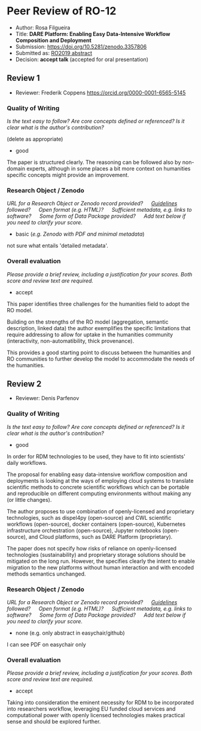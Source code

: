 # Peer Review of RO-12

* Author: Rosa Filgueira
* Title: **DARE Platform: Enabling Easy Data-Intensive Workflow Composition and Deployment**
* Submission: <https://doi.org/10.5281/zenodo.3357806>
* Submitted as: [RO2019 abstract](https://researchobject.github.io/ro2019/cfp)
* Decision:	**accept talk** (accepted for oral presentation)


## Review 1

* Reviewer: Frederik Coppens <https://orcid.org/0000-0001-6565-5145>

### Quality of Writing
_Is the text easy to follow? Are core concepts defined or referenced? 
Is it clear what is the author's contribution?_

(delete as appropriate)
* good

The paper is structured clearly. The reasoning can be followed also by non-domain experts, although in some places a bit more context on humanities specific concepts might provide an improvement.

### Research Object / Zenodo

_URL for a Research Object or Zenodo record provided?
   [Guidelines](http://researchobject.org/ro2019/submitting) followed?
   Open format (e.g. HTML)?
   Sufficient metadata, e.g. links to software?
   Some form of Data Package provided?
   Add text below if you need to clarify your score._

* basic (_e.g. Zenodo with PDF and minimal metadata_)

not sure what entails 'detailed metadata'.

### Overall evaluation
_Please provide a brief review, including a justification for your scores. 
Both score and  review text are required._

* accept

This paper identifies three challenges for the humanities field to adopt the RO model. 

Building on the strengths of the RO model (aggregation, semantic description, linked data) the author exemplifies the specific limitations that require addressing to allow for uptake in the humanities community (interactivity, non-automatibility, thick provenance). 

This provides a good starting point to discuss between the humanities and RO communities to further develop the model to accommodate the needs of the humanities.



## Review 2

* Reviewer: Denis Parfenov


### Quality of Writing
_Is the text easy to follow? Are core concepts defined or referenced? 
Is it clear what is the author's contribution?_

* good

In order for RDM technologies to be used, they have to fit into scientists' daily workflows.

The proposal for enabling easy data-intensive workflow composition and deployments is looking at the ways of employing cloud systems to translate scientific methods to concrete scientific workflows which can be portable and reproducible on different computing environments without making any (or little changes).

The author proposes to use combination of openly-licensed and proprietary technologies, such as dispel4py (open-source) and CWL scientific workflows (open-source), docker containers (open-source), Kubernetes infrastructure orchestration (open-source), Jupyter notebooks (open-source), and Cloud platforms, such as DARE Platform (proprietary).

The paper does not specify how risks of reliance on openly-licensed technologies (sustainability) and proprietary storage solutions should be mitigated on the long run. However, the specifies clearly the intent to enable migration to the new platforms without human interaction and with encoded methods semantics unchanged.

### Research Object / Zenodo

_URL for a Research Object or Zenodo record provided?
   [Guidelines](http://researchobject.org/ro2019/submitting) followed?
   Open format (e.g. HTML)?
   Sufficient metadata, e.g. links to software?
   Some form of Data Package provided?
   Add text below if you need to clarify your score._

* none (e.g. only abstract in easychair/github)

I can see PDF on easychair only

### Overall evaluation
_Please provide a brief review, including a justification for your scores. 
Both score and  review text are required._

* accept

Taking into consideration the eminent necessity for RDM to be incorporated into researchers workflow, leveraging EU funded cloud services and computational power with openly licensed technologies makes practical sense and should be explored further.